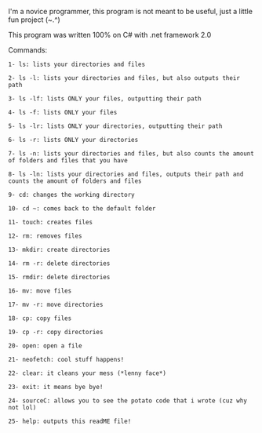 I'm a novice programmer, this program is not meant to be useful, just a little fun project (~.^)

This program was written 100% on C# with .net framework 2.0

   Commands:

    1- ls: lists your directories and files

    2- ls -l: lists your directories and files, but also outputs their path

    3- ls -lf: lists ONLY your files, outputting their path

    4- ls -f: lists ONLY your files

    5- ls -lr: lists ONLY your directories, outputting their path

    6- ls -r: lists ONLY your directories

    7- ls -n: lists your directories and files, but also counts the amount of folders and files that you have

    8- ls -ln: lists your directories and files, outputs their path and counts the amount of folders and files

    9- cd: changes the working directory

    10- cd ~: comes back to the default folder

    11- touch: creates files

    12- rm: removes files

    13- mkdir: create directories

    14- rm -r: delete directories

    15- rmdir: delete directories

    16- mv: move files

    17- mv -r: move directories

    18- cp: copy files

    19- cp -r: copy directories

    20- open: open a file

    21- neofetch: cool stuff happens!

    22- clear: it cleans your mess (*lenny face*)

    23- exit: it means bye bye!

    24- sourceC: allows you to see the potato code that i wrote (cuz why not lol)

    25- help: outputs this readME file!
